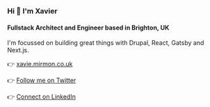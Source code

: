 ### Hi 👋 I'm Xavier
#### Fullstack Architect and Engineer based in Brighton, UK

I'm focussed on building great things with Drupal, React, Gatsby and Next.js.

👉  [xavie.mirmon.co.uk](https://xavie.mirmon.co.uk)

👉  [Follow me on Twitter](https://twitter.com/xaviemirmon)

👉  [Connect on LinkedIn](https://www.linkedin.com/in/xavier-mirabelli-montan-5633203b)
